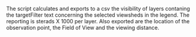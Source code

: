 The script calculates and exports to a csv the visibility of layers contaning the targetFilter text concerning the selected viewsheds in the legend.
The reporting is sterads X 1000 per layer. Also exported are the location of the observation point, the Field of View and the viewing distance.
